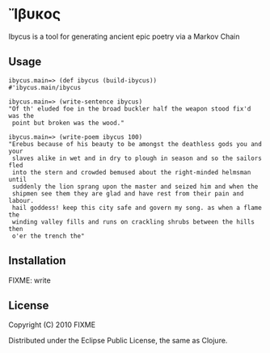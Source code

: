 # Ἴβυκος

Ibycus is a tool for generating ancient epic poetry via a Markov Chain

## Usage

    ibycus.main=> (def ibycus (build-ibycus)) 
    #'ibycus.main/ibycus

    ibycus.main=> (write-sentence ibycus)
    "Of th' eluded foe in the broad buckler half the weapon stood fix'd was the
     point but broken was the wood."

    ibycus.main=> (write-poem ibycus 100)
    "Erebus because of his beauty to be amongst the deathless gods you and your
     slaves alike in wet and in dry to plough in season and so the sailors fled
     into the stern and crowded bemused about the right-minded helmsman until
     suddenly the lion sprang upon the master and seized him and when the
     shipmen see them they are glad and have rest from their pain and labour.
     hail goddess! keep this city safe and govern my song. as when a flame the
     winding valley fills and runs on crackling shrubs between the hills then
     o'er the trench the"

## Installation

FIXME: write

## License

Copyright (C) 2010 FIXME

Distributed under the Eclipse Public License, the same as Clojure.
